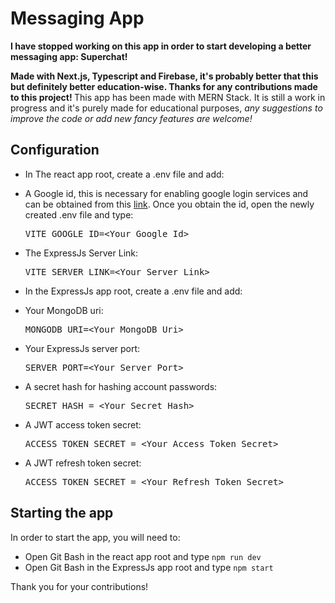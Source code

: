 # Messaging App
<b>I have stopped working on this app in order to start developing a better messaging app: Superchat!

Made with Next.js, Typescript and Firebase, it's probably better that this but definitely better education-wise. Thanks for any contributions made to this project!
</b>
This app has been made with MERN Stack. It is still a work in progress and it's purely made for educational purposes, <i>any suggestions to improve the code or add new fancy features are welcome! </i>

<h2>Configuration</h2>

- In The react app root, create a .env file and add:
<ul>
<li>
A Google id, this is necessary for enabling google login services and can be obtained from this <a href="https://console.cloud.google.com/apis/dashboard"> link</a>.
Once you obtain the id, open the newly created .env file and type:
<pre>VITE_GOOGLE_ID=&ltYour_Google_Id&gt</pre>
</li>
<li>
The ExpressJs Server Link: <pre>VITE_SERVER_LINK=&ltYour_Server_Link&gt</pre>
</li>
</ul>

- In the ExpressJs app root, create a .env file and add:
<ul>
<li>Your MongoDB uri: <pre>MONGODB_URI=&ltYour_MongoDB_Uri&gt</pre></li>
<li>Your ExpressJs server port:<pre>SERVER_PORT=&ltYour_Server_Port&gt</pre></li>
<li>A secret hash for hashing account passwords:
<pre>SECRET_HASH = &ltYour_Secret_Hash&gt</pre>
</li>
<li>A JWT access token secret:<pre>ACCESS_TOKEN_SECRET = &ltYour_Access_Token_Secret&gt</pre></li>
<li>A JWT refresh token secret:<pre>ACCESS_TOKEN_SECRET = &ltYour_Refresh_Token_Secret&gt</pre></li>
</ul>

<h2>Starting the app</h2>
In order to start the app, you will need to:
<ul>
<li>Open Git Bash in the react app root and type <code>npm run dev</code></li>
<li>Open Git Bash in the ExpressJs app root and type <code>npm start</code></li>
</ul>

Thank you for your contributions!
